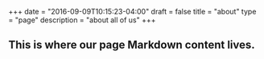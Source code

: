 +++
date = "2016-09-09T10:15:23-04:00"
draft = false
title = "about"
type = "page"
description = "about all of us"
+++

## This is where our page Markdown content lives.
